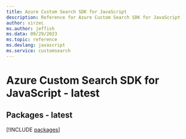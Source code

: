 ```yaml
---
title: Azure Custom Search SDK for JavaScript
description: Reference for Azure Custom Search SDK for JavaScript
author: xirzec
ms.author: jeffish
ms.data: 09/29/2023
ms.topic: reference
ms.devlang: javascript
ms.service: customsearch
---
```

# Azure Custom Search SDK for JavaScript - latest
## Packages - latest
[!INCLUDE [packages](custom-search-index.md)]
